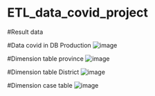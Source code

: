 # ETL_data_covid_project

#Result data

#Data covid in DB Production
![image](https://user-images.githubusercontent.com/91445279/146592598-1b8fc87f-ca95-4ecc-bb3e-af31c64c55a3.png)

#Dimension table province
![image](https://user-images.githubusercontent.com/91445279/146592917-8257e020-cb8f-4b56-a82c-8e0a8c7a5b7e.png)

#Dimension table District
![image](https://user-images.githubusercontent.com/91445279/146593114-75b08e28-0444-4e75-a9e5-5c5232eb9aed.png)

#Dimension case table
![image](https://user-images.githubusercontent.com/91445279/146593228-cfa70d7a-7b4d-4a2e-b851-3207eb742847.png)
